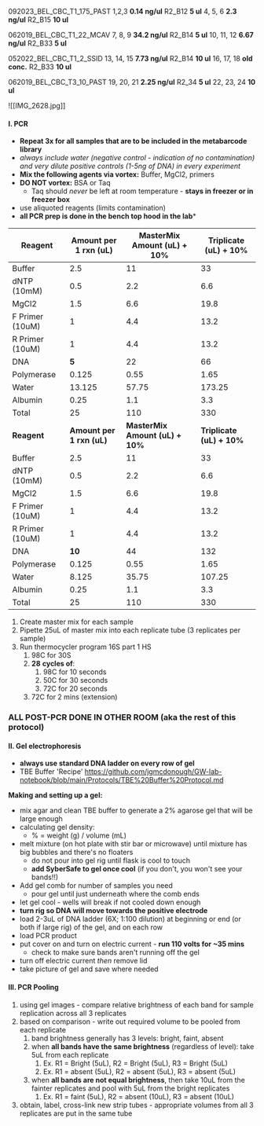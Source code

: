 092023_BEL_CBC_T1_175_PAST 
	1,2,3 **0.14 ng/ul** R2_B12 
		**5 ul**
	4, 5, 6 **2.3 ng/ul** R2_B15 
		**10 ul**
	
062019_BEL_CBC_T1_22_MCAV
	7, 8, 9 **34.2 ng/ul** R2_B14 
		**5 ul**
	10, 11, 12 **6.67 ng/ul** R2_B33 
		**5 ul**
	
052022_BEL_CBC_T1_2_SSID
	13, 14, 15 **7.73 ng/ul** R2_B14
		 **10 ul**
	16, 17, 18 **old conc.** R2_B33 
		**10 ul**
	
062019_BEL_CBC_T3_10_PAST
	19, 20, 21 **2.25 ng/ul** R2_34
		 **5 ul**
	22, 23, 24
		 **10 ul**

![[IMG_2628.jpg]]
#### I. PCR

- **Repeat 3x for all samples that are to be included in the metabarcode library**
- *always include water (negative control - indication of no contamination) and very dilute positive controls (1-5ng of DNA) in every experiment*
- **Mix the following agents via vortex:** Buffer, MgCl2, primers
- **DO NOT vortex:** BSA or Taq
	- Taq should *never* be left at room temperature - **stays in freezer or in freezer box**
- use aliquoted reagents (limits contamination)
- **all PCR prep is done in the bench top hood in the lab***

| Reagent         | Amount per 1 rxn (uL)     | MasterMix Amount (uL) + 10%     | Triplicate (uL) + 10%     |
| --------------- | ------------------------- | ------------------------------- | ------------------------- |
| Buffer          | 2.5                       | 11                              | 33                        |
| dNTP (10mM)     | 0.5                       | 2.2                             | 6.6                       |
| MgCl2           | 1.5                       | 6.6                             | 19.8                      |
| F Primer (10uM) | 1                         | 4.4                             | 13.2                      |
| R Primer (10uM) | 1                         | 4.4                             | 13.2                      |
| DNA             | **5**                     | 22                              | 66                        |
| Polymerase      | 0.125                     | 0.55                            | 1.65                      |
| Water           | 13.125                    | 57.75                           | 173.25                    |
| Albumin         | 0.25                      | 1.1                             | 3.3                       |
| Total           | 25                        | 110                             | 330                       |
| **Reagent**     | **Amount per 1 rxn (uL)** | **MasterMix Amount (uL) + 10%** | **Triplicate (uL) + 10%** |
| Buffer          | 2.5                       | 11                              | 33                        |
| dNTP (10mM)     | 0.5                       | 2.2                             | 6.6                       |
| MgCl2           | 1.5                       | 6.6                             | 19.8                      |
| F Primer (10uM) | 1                         | 4.4                             | 13.2                      |
| R Primer (10uM) | 1                         | 4.4                             | 13.2                      |
| DNA             | **10**                    | 44                              | 132                       |
| Polymerase      | 0.125                     | 0.55                            | 1.65                      |
| Water           | 8.125                     | 35.75                           | 107.25                    |
| Albumin         | 0.25                      | 1.1                             | 3.3                       |
| Total           | 25                        | 110                             | 330                       |
1. Create master mix for each sample
2. Pipette 25uL of master mix into each replicate tube (3 replicates per sample)
3. Run thermocycler program 16S part 1 HS
	1. 98C for 30S
	2. **28** **cycles of**:
		1. 98C for 10 seconds
		2. 50C for 30 seconds
		3. 72C for 20 seconds
	3. 72C for 2 mins (extension)

### **ALL POST-PCR DONE IN OTHER ROOM (aka the rest of this protocol)**
#### II. Gel electrophoresis
- **always use standard DNA ladder on every row of gel**
- TBE Buffer 'Recipe' https://github.com/jgmcdonough/GW-lab-notebook/blob/main/Protocols/TBE%20Buffer%20Protocol.md

**Making and setting up a gel:**
- mix agar and clean TBE buffer to generate a 2% agarose gel that will be large enough 
- calculating gel density:
	- % = weight (g) / volume (mL)
- melt mixture (on hot plate with stir bar or microwave) until mixture has big bubbles and there's no floaters
	- do not pour into gel rig until flask is cool to touch
	- **add SyberSafe to gel once cool** (if you don't, you won't see your bands!!)
- Add gel comb for number of samples you need
	- pour gel until just underneath where the comb ends
- let gel cool - wells will break if not cooled down enough
- **turn rig so DNA will move towards the positive electrode**
- load 2-3uL of DNA ladder (6X; 1:100 dilution) at beginning or end (or both if large rig) of the gel, and on each row
- load PCR product 
- put cover on and turn on electric current - **run 110 volts for ~35 mins**
	- check to make sure bands aren't running off the gel
- turn off electric current *then* remove lid
- take picture of gel and save where needed

#### III. PCR Pooling
1. using gel images - compare relative brightness of each band for sample replication across all 3 replicates
2. based on comparison - write out required volume to be pooled from each replicate
	1. band brightness generally has 3 levels: bright, faint, absent
	2. when **all bands have the same brightness** (regardless of level): take 5uL from each replicate
		1. Ex. R1 = Bright (5uL), R2 = Bright (5uL), R3 = Bright (5uL)
		2. Ex. R1 = absent (5uL), R2 = absent (5uL), R3 = absent (5uL)
	3. when **all bands are not equal brightness**, then take 10uL from the fainter replicates and pool with 5uL from the bright replicates
		1. Ex. R1 = faint (5uL), R2 = absent (10uL), R3 = absent (10uL)
3. obtain, label, cross-link new strip tubes - appropriate volumes from all 3 replicates are put in the same tube